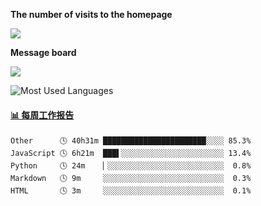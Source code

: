 **The number of visits to the homepage**


[![](https://count.getloli.com/get/@SmaIIstars.github.readme)](https://count.getloli.com/)


**Message board**


[![](https://chat.getloli.com/room/@SmaIIstars.github/svg?width=600&height=100&limit=20&theme=light&fontSize=14)](https://chat.getloli.com/room/@SmaIIstars.github)


![Most Used Languages](https://github-readme-stats.vercel.app/api/top-langs/?username=SmaIIstars&theme=dark&layout=compact)

<!-- waka-box start -->
#### <a href="https://gist.github.com/7bedf98e5eb1c9dafa176cc06c2428a5" target="_blank">📊 每周工作报告</a>
```text
Other      🕓 40h31m ███████████████████████░░░░ 85.3%
JavaScript 🕓 6h21m  ███▌░░░░░░░░░░░░░░░░░░░░░░░ 13.4%
Python     🕓 24m    ▏░░░░░░░░░░░░░░░░░░░░░░░░░░  0.8%
Markdown   🕓 9m     ░░░░░░░░░░░░░░░░░░░░░░░░░░░  0.3%
HTML       🕓 3m     ░░░░░░░░░░░░░░░░░░░░░░░░░░░  0.1%
```
<!-- Powered by https://github.com/journey-ad/waka-box-go . -->
<!-- waka-box end -->
